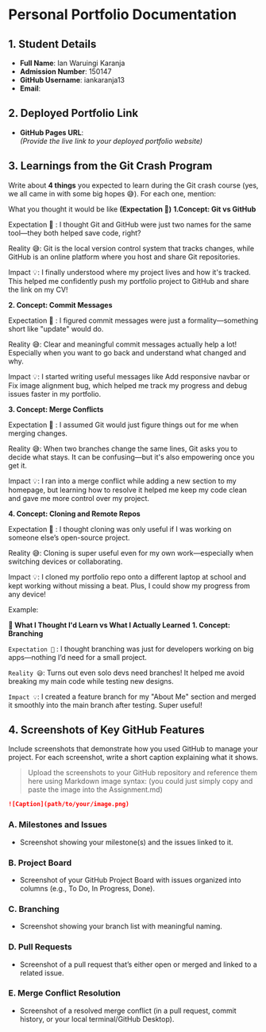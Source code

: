# Personal Portfolio Documentation

## 1. Student Details

- **Full Name**: Ian Waruingi Karanja
- **Admission Number**: 150147
- **GitHub Username**: iankaranja13
- **Email**:

## 2. Deployed Portfolio Link

- **GitHub Pages URL**:  
  _(Provide the live link to your deployed portfolio website)_

## 3. Learnings from the Git Crash Program

Write about **4 things** you expected to learn during the Git crash course (yes, we all came in with some big hopes 😅).
For each one, mention:

What you thought it would be like **(Expectation 👀)**
 **1.Concept: Git vs GitHub**

Expectation 👀 : I thought Git and GitHub were just two names for the same tool—they both helped save code, right?

Reality 😅: Git is the local version control system that tracks changes, while GitHub is an online platform where you host and share Git repositories.

Impact 💡: I finally understood where my project lives and how it's tracked. This helped me confidently push my portfolio project to GitHub and share the link on my CV!

**2. Concept: Commit Messages**

Expectation 👀 : I figured commit messages were just a formality—something short like "update" would do.

Reality 😅: Clear and meaningful commit messages actually help a lot! Especially when you want to go back and understand what changed and why.

Impact 💡: I started writing useful messages like Add responsive navbar or Fix image alignment bug, which helped me track my progress and debug issues faster in my portfolio.

**3. Concept: Merge Conflicts**

Expectation 👀 : I assumed Git would just figure things out for me when merging changes.

Reality 😅: When two branches change the same lines, Git asks you to decide what stays. It can be confusing—but it's also empowering once you get it.

Impact 💡: I ran into a merge conflict while adding a new section to my homepage, but learning how to resolve it helped me keep my code clean and gave me more control over my project.

**4. Concept: Cloning and Remote Repos**


Expectation 👀 : I thought cloning was only useful if I was working on someone else’s open-source project.

Reality 😅: Cloning is super useful even for my own work—especially when switching devices or collaborating.

Impact 💡: I cloned my portfolio repo onto a different laptop at school and kept working without missing a beat. Plus, I could show my progress from any device!

Example:

**🧠 What I Thought I'd Learn vs What I Actually Learned**
**1. Concept: Branching**

`Expectation 👀` : I thought branching was just for developers working on big apps—nothing I’d need for a small project.

`Reality 😅`: Turns out even solo devs need branches! It helped me avoid breaking my main code while testing new designs.

`Impact 💡`: I created a feature branch for my "About Me" section and merged it smoothly into the main branch after testing. Super useful!

## 4. Screenshots of Key GitHub Features

Include screenshots that demonstrate how you used GitHub to manage your project. For each screenshot, write a short caption explaining what it shows.

> Upload the screenshots to your GitHub repository and reference them here using Markdown image syntax:
> (you could just simply copy and paste the image into the Assignment.md)

```markdown
![Caption](path/to/your/image.png)
```

### A. Milestones and Issues

- Screenshot showing your milestone(s) and the issues linked to it.

### B. Project Board

- Screenshot of your GitHub Project Board with issues organized into columns (e.g., To Do, In Progress, Done).

### C. Branching

- Screenshot showing your branch list with meaningful naming.

### D. Pull Requests

- Screenshot of a pull request that’s either open or merged and linked to a related issue.

### E. Merge Conflict Resolution

- Screenshot of a resolved merge conflict (in a pull request, commit history, or your local terminal/GitHub Desktop).
